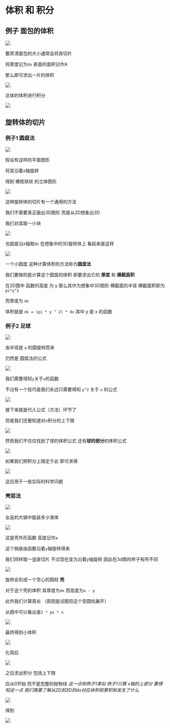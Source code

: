 # 体积 和 积分

## 例子 面包的体积

![](img/fc8501be.png)

要弄清面包的大小通常会将其切片

将厚度记为`dx` 表面的面积记作A 

那么即可求出一片的体积

![](img/80502105.png)

总体的体积进行积分

![](img/0ca7a977.png)

## 旋转体的切片

### 例子1 圆盘法

![](img/445839bf.png)

假设有这样的平面图形

将其沿着x轴旋转

得到 橄榄球状 的立体图形

![](img/8ded111b.png)

这种旋转体的切片有一个通用的方法

我们不需要真正画出3D图形 而是从2D想象出3D

我们对其取一小块

![](img/c79b3e4a.png)

也就是沿x轴取`dx` 在想象中的3D旋转体上 看起来是这样

![](img/7a37efc0.png)

一个小圆盘 这种计算体积的方法称为**圆盘法**

我们要做的是计算这个圆盘的体积 即要求出它的 **厚度** 和 **横截面积**

在2D图中 函数的高度 为 y 那么其作为想象中3D图形 横截面的半径 横截面积即为 `pi*y^2`

而厚度为 `dx`

体积就是 `dv = (pi * y ^ 2) * dx` 其中 y 是 x 的函数

### 例子2 足球

![](img/55d4da72.png)

由半径是 `a` 的圆旋转而来

仍然是 圆盘法的公式

![](img/100b0d46.png)

我们需要得知`y`关于`x`的函数

不过有一个技巧是我们永远只需要得知 `y^2` 关于 `x` 的公式

![](img/4cc84152.png)

接下来就是代入公式（方法）环节了

但是我们还要知道对x积分的上下限

![](img/49ddd790.png)

然而我们不仅仅找到了球的体积公式 还有**球的部分**的体积公式

![](img/e35b3f76.png)

如果我们把积分上限定于此 即可求得

![](img/0db617f4.png)

这应用于一些实际的科学问题

### 壳层法 

![](img/498c2361.png)

女巫的大锅中能装多少液体

![](img/d5cf3235.png)

这是壳外形函数 高度记作`a`

这个锅是由函数沿着`y`轴旋转得来

我们同样取一竖直切片 不过现在变为沿着y轴旋转 因此在3d图的样子有所不同

![](img/3267459d.png)

旋转会形成一个空心的圆柱 **壳**

对于这个壳的体积 其厚度为`dx` 而高度为`a - y` 

此外我们计算周长 （原因是试图将这个空圆柱展开）

从图中可以看出是`2 * pi * x`

![](img/6e2222a9.png)

最终得到小体积

![](img/64be2733.png)

化简后

![](img/e214a7ad.png)

之后求出积分 包括上下限

应从0开始 而不是完整的抛物线 *这一点和例子1类似 例子1只算 x轴的上部分 要得知这一点 我们需要了解从2D到3D的dx对应体积和累积和发生了什么*

![](img/158b3201.png)

得到

![](img/19559efa.png)
